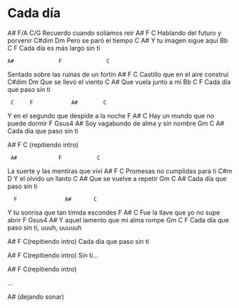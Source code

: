 # Cada día


   A#              F/A     C/G
Recuerdo cuando solíamos reir
    A#          F           C
Hablando del futuro y porvenir
         C#dim      Dm
Pero se paró el tiempo
       C             A#
Y tu imagen sigue aquí
      Bb         C        F
Cada día es más largo sin ti

    A#              F              C
Sentado sobre las ruinas de un fortín
    A#             F           C
Castillo que en el aire construí
         C#dim     Dm
Que se llevó el viento
      C            A#
Que vuela junto a mí
      Bb      C        F
Cada día que paso sin ti

     C     F            A#        C
Y en el segundo que despide a la noche
        F             A#      C
Hay un mundo que no puede dormir
         F       Gsus4       A#
Soy vagabundo de alma y sin nombre
      Gm      C        A#  
Cada día que paso sin ti

 A#  F  C
(repitiendo intro)


     A#             F           C
La suerte y las mentiras que viví
    A#           F          C
Promesas no cumplidas para ti
        C#m      D
Y el olvido un llanto
         C           A#
Que se vuelve a repetir
      Gm      C        A#
Cada día que paso sin ti

      F               A#       C 
Y tu sonrisa que tan tímida escondes
         F       A#            C 
Fue la llave que yo no supe abrir
           F           Gsus4 A#
Y aquel lamento que mi alma rompe
      Gm      C        F 
Cada día que paso sin ti, uuuh, uuuuuh

 A#  F  C(repitiendo intro)
Cada día que paso sin ti

 A#  F  C(repitiendo intro)
Sin ti...

 A#  F  C(repitiendo intro)

...

 A# (dejando sonar)